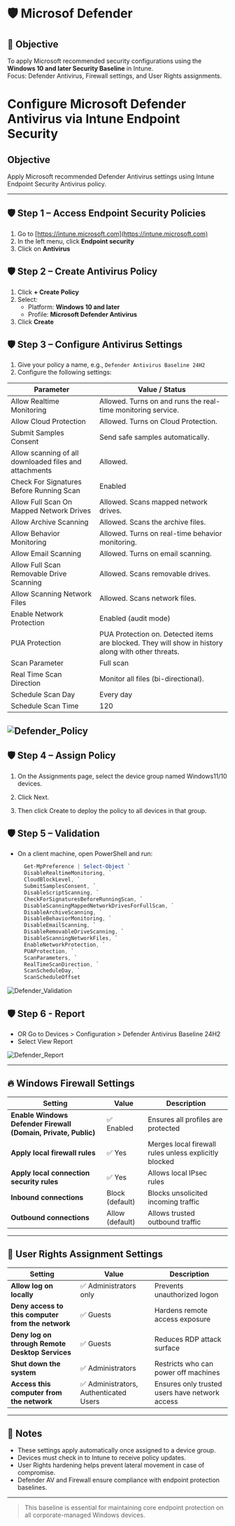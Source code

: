 # 🛡️  Microsof Defender

## 🎯 Objective
To apply Microsoft recommended security configurations using the **Windows 10 and later Security Baseline** in Intune.  
Focus: Defender Antivirus, Firewall settings, and User Rights assignments.

# Configure Microsoft Defender Antivirus via Intune Endpoint Security

## Objective  
Apply Microsoft recommended Defender Antivirus settings using Intune Endpoint Security Antivirus policy.

---

## 🛡️ Step 1 – Access Endpoint Security Policies  
1. Go to [https://intune.microsoft.com](https://intune.microsoft.com)  
2. In the left menu, click **Endpoint security**  
3. Click on **Antivirus**  

## 🛡️ Step 2 – Create Antivirus Policy  
1. Click **+ Create Policy**  
2. Select:  
   - Platform: **Windows 10 and later**  
   - Profile: **Microsoft Defender Antivirus**  
3. Click **Create**  

## 🛡️ Step 3 – Configure Antivirus Settings  
1. Give your policy a name, e.g., `Defender Antivirus Baseline 24H2`  
2. Configure the following settings:  

| Parameter                                      | Value / Status                          |
|-----------------------------------------------|---------------------------------------|
| Allow Realtime Monitoring                      | Allowed. Turns on and runs the real-time monitoring service. |
| Allow Cloud Protection                         | Allowed. Turns on Cloud Protection.   |
| Submit Samples Consent                         | Send safe samples automatically.      |
| Allow scanning of all downloaded files and attachments | Allowed.                       |
| Check For Signatures Before Running Scan      | Enabled                               |
| Allow Full Scan On Mapped Network Drives      | Allowed. Scans mapped network drives. |
| Allow Archive Scanning                         | Allowed. Scans the archive files.     |
| Allow Behavior Monitoring                      | Allowed. Turns on real-time behavior monitoring. |
| Allow Email Scanning                           | Allowed. Turns on email scanning.     |
| Allow Full Scan Removable Drive Scanning      | Allowed. Scans removable drives.      |
| Allow Scanning Network Files                   | Allowed. Scans network files.         |
| Enable Network Protection                      | Enabled (audit mode)                   |
| PUA Protection                                | PUA Protection on. Detected items are blocked. They will show in history along with other threats. |
| Scan Parameter                                | Full scan                            |
| Real Time Scan Direction                       | Monitor all files (bi-directional).   |
| Schedule Scan Day                             | Every day                            |
| Schedule Scan Time                            | 120                                  |

![Defender_Policy](https://github.com/AliChoukatli/CyberShield-Enterprise/blob/main/03_AzureAD_Sync_%26_Endpoint_Security/Screenshots/Defender_Policy.png)
---

## 🛡️ Step 4 – Assign Policy  
1. On the Assignments page, select the device group named Windows11/10 devices.

2. Click Next.

3. Then click Create to deploy the policy to all devices in that group.


## 🛡️ Step 5 – Validation  
- On a client machine, open PowerShell and run:  
  ```powershell
    Get-MpPreference | Select-Object `
    DisableRealtimeMonitoring, `
    CloudBlockLevel, `
    SubmitSamplesConsent, `
    DisableScriptScanning, `
    CheckForSignaturesBeforeRunningScan, `
    DisableScanningMappedNetworkDrivesForFullScan, `
    DisableArchiveScanning, `
    DisableBehaviorMonitoring, `
    DisableEmailScanning, `
    DisableRemovableDriveScanning, `
    DisableScanningNetworkFiles, `
    EnableNetworkProtection, `
    PUAProtection, `
    ScanParameters, `
    RealTimeScanDirection, `
    ScanScheduleDay, `
    ScanScheduleOffset
  ```
![Defender_Validation](https://github.com/AliChoukatli/CyberShield-Enterprise/blob/main/03_AzureAD_Sync_%26_Endpoint_Security/Screenshots/Defender_Validation.png)

## 🛡️ Step 6 - Report
- OR Go to Devices > Configuration > Defender Antivirus Baseline 24H2
- Select View Report

![Defender_Report](https://github.com/AliChoukatli/CyberShield-Enterprise/blob/main/03_AzureAD_Sync_%26_Endpoint_Security/Screenshots/Defender_Report.png)

---

## 🔥 Windows Firewall Settings

| Setting | Value | Description |
|--------|-------|-------------|
| **Enable Windows Defender Firewall (Domain, Private, Public)** | ✅ Enabled | Ensures all profiles are protected |
| **Apply local firewall rules** | ✅ Yes | Merges local firewall rules unless explicitly blocked |
| **Apply local connection security rules** | ✅ Yes | Allows local IPsec rules |
| **Inbound connections** | Block (default) | Blocks unsolicited incoming traffic |
| **Outbound connections** | Allow (default) | Allows trusted outbound traffic |

---

## 👤 User Rights Assignment Settings

| Setting | Value | Description |
|--------|-------|-------------|
| **Allow log on locally** | ✅ Administrators only | Prevents unauthorized logon |
| **Deny access to this computer from the network** | ✅ Guests | Hardens remote access exposure |
| **Deny log on through Remote Desktop Services** | ✅ Guests | Reduces RDP attack surface |
| **Shut down the system** | ✅ Administrators | Restricts who can power off machines |
| **Access this computer from the network** | ✅ Administrators, Authenticated Users | Ensures only trusted users have network access |

---

## 🧠 Notes

- These settings apply automatically once assigned to a device group.
- Devices must check in to Intune to receive policy updates.
- User Rights hardening helps prevent lateral movement in case of compromise.
- Defender AV and Firewall ensure compliance with endpoint protection baselines.

---

> This baseline is essential for maintaining core endpoint protection on all corporate-managed Windows devices.
